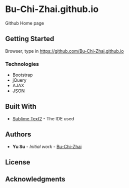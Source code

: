# Bu-Chi-Zhai.github.io

Github Home page

## Getting Started

Browser, type in https://github.com/Bu-Chi-Zhai.github.io

### Technologies

* Bootstrap 
* jQuery
* AJAX
* JSON



## Built With
* [Sublime Text2](http://www.sublimetext.com/2) - The IDE used


## Authors

* **Yu Su** - *Initial work* - [Bu-Chi-Zhai](https://github.com/Bu-Chi-Zhai)


## License


## Acknowledgments
